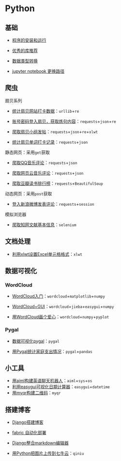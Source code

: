 # Python

## 基础

- [程序的安装和运行](Python/13.md)

- [优秀的库推荐](Python/14.md)

- [数据类型转换](Python/22.md)

- [jupyter notebook 更换路径](Python/24.md)



## 爬虫

扇贝系列

- [统计扇贝网站打卡数据](Python/12.md)：`urllib`+`re`

- [账号密码登入扇贝，获取炼句内容](Python/25.md)：`requests`+`json`+`re`

- [爬取扇贝小组发帖](Python/26.md)：`requests`+`json`+`re`+`xlwt`

- [统计扇贝单词打卡记录](Python/27.md)：`requests`+`json`

静态网页：采用`get`获取

- [爬取QQ音乐评论](Python/18.md)：`requests`+`json`

- [爬取网页云音乐评论](Python/19.md)：`requests`+`json`

- [爬取豆瓣读书排行榜](Python/21.md)：`requests`+`BeautifulSoup`

动态网页：采用`post`获取

- [登入新浪微博发表评论](Python/20.md)：`requests`+`session`

模拟浏览器

- [爬取知网文献基本信息](Python/4.md)：`selenium`



## 文档处理

- [利用xlwt设置Excel单元格格式](Python/2.md)：`xlwt`



## 数据可视化

### WordCloud

- [WordCloud入门](Python/9.md)：`wordcloud`+`matplotlib`+`numpy`

- [WordCloud+GUI](Python/8.md)：`wordcloud`+`jieba`+`easygui`+`numpy`

- [用WordCloud画个爱心](Python/7.md)：`wordcloud`+`numpy`+`pyplot`

### Pygal

- [数据可视化pygal](Python/23.md)：`pygal`

- [用Pygal统计家庭支出情况](Python/10.md)：`pygal`+`pandas`



## 小工具

- [用aiml构建英语聊天机器人](Python/1.md)：`aiml`+`sys`+`os`
- [利用easygui可视化日期计算器](Python/6.md)：`easygui`+`datetime`
- [用myqr构建二维码](Python/15.md)：`myqr`



## 搭建博客

- [Django搭建博客](Python/5.md)
- [fabric 自动化部署](Python/3.md)

- [Django整合markdown编辑器](Python/16.md)

- [用Python把图片上传到七牛云](Python/17.md)：`qiniu`